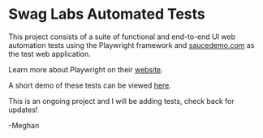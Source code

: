 # Swag Labs Automated Tests

This project consists of a suite of functional and end-to-end UI web automation tests using the Playwright framework and [saucedemo.com](https://www.saucedemo.com) as the test web application. 

Learn more about Playwright on their [website](https://playwright.dev/).

A short demo of these tests can be viewed [here](https://youtu.be/gJvFYZlOESA).

This is an ongoing project and I will be adding tests, check back for updates!

-Meghan
